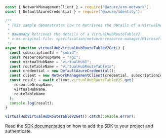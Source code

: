 ```javascript
const { NetworkManagementClient } = require("@azure/arm-network");
const { DefaultAzureCredential } = require("@azure/identity");

/**
 * This sample demonstrates how to Retrieves the details of a VirtualHubRouteTableV2.
 *
 * @summary Retrieves the details of a VirtualHubRouteTableV2.
 * x-ms-original-file: specification/network/resource-manager/Microsoft.Network/stable/2021-08-01/examples/VirtualHubRouteTableV2Get.json
 */
async function virtualHubVirtualHubRouteTableV2Get() {
  const subscriptionId = "subid";
  const resourceGroupName = "rg1";
  const virtualHubName = "virtualHub1";
  const routeTableName = "virtualHubRouteTable1a";
  const credential = new DefaultAzureCredential();
  const client = new NetworkManagementClient(credential, subscriptionId);
  const result = await client.virtualHubRouteTableV2S.get(
    resourceGroupName,
    virtualHubName,
    routeTableName
  );
  console.log(result);
}

virtualHubVirtualHubRouteTableV2Get().catch(console.error);
```

Read the [SDK documentation](https://github.com/Azure/azure-sdk-for-js/blob/%40azure%2Farm-network_28.0.0/sdk/network/arm-network/README.md) on how to add the SDK to your project and authenticate.
